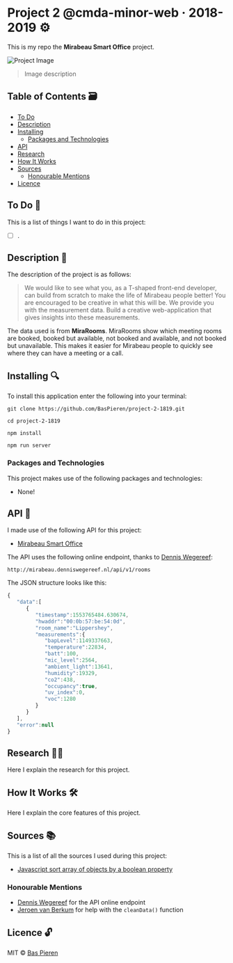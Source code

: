 # Project 2 @cmda-minor-web · 2018-2019 ⚙️

This is my repo the __Mirabeau Smart Office__ project.

![Project Image](https://i.imgur.com/ZALRBjH.png)
> Image description

## Table of Contents 🗃
* [To Do](#to-do-)
* [Description](#description-)
* [Installing](#installing-)
  * [Packages and Technologies](#packages-and-technologies)
* [API](#api-)
* [Research](#research-)
* [How It Works](#how-it-works-️)
* [Sources](#sources-)
  * [Honourable Mentions](#honourable-mentions)
* [Licence](#licence-)

## To Do 📌
This is a list of things I want to do in this project:

- [ ] .

## Description 📝
The description of the project is as follows:

> We would like to see what you, as a T-shaped front-end developer, can build from scratch to make the life of Mirabeau people better! You are encouraged to be creative in what this will be. We provide you with the measurement data. Build a creative web-application that gives insights into these measurements.

The data used is from __MiraRooms__. MiraRooms show which meeting rooms are booked, booked but available, not booked and available, and not booked but unavailable. This makes it easier for Mirabeau people to quickly see where they can have a meeting or a call.

## Installing 🔍
To install this application enter the following into your terminal:
```
git clone https://github.com/BasPieren/project-2-1819.git

cd project-2-1819

npm install

npm run server
```

### Packages and Technologies
This project makes use of the following packages and technologies:

  * None!

## API 🐒
I made use of the following API for this project:

  * [Mirabeau Smart Office](https://bitbucket.org/davebitter/mirabeau-smart-office)

The API uses the following online endpoint, thanks to [Dennis Wegereef](https://github.com/denniswegereef):

`http://mirabeau.denniswegereef.nl/api/v1/rooms`

The JSON structure looks like this:

```js
{
   "data":[
      {
         "timestamp":1553765484.630674,
         "hwaddr":"00:0b:57:be:54:0d",
         "room_name":"Lippershey",
         "measurements":{
            "bapLevel":1149337663,
            "temperature":22834,
            "batt":100,
            "mic_level":2564,
            "ambient_light":13641,
            "humidity":19329,
            "co2":438,
            "occupancy":true,
            "uv_index":0,
            "voc":1280
         }
      }
   ],
   "error":null
}
```

## Research 🕵🏻
Here I explain the research for this project.

## How It Works 🛠️
Here I explain the core features of this project.

## Sources 📚
This is a list of all the sources I used during this project:

  * [Javascript sort array of objects by a boolean property](https://stackoverflow.com/questions/17387435/javascript-sort-array-of-objects-by-a-boolean-property)

### Honourable Mentions

  * [Dennis Wegereef](https://github.com/denniswegereef) for the API online endpoint
  * [Jeroen van Berkum](https://github.com/jeroentvb) for help with the `cleanData()` function

## Licence 🔓
MIT © [Bas Pieren](https://github.com/BasPieren)
